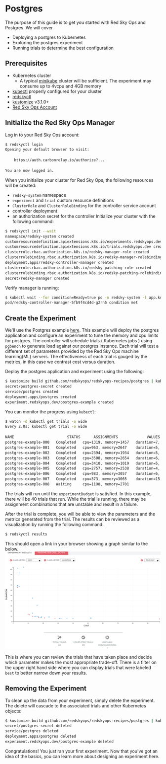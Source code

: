 # Postgres

The purpose of this guide is to get you started with Red Sky Ops and Postgres.
We will cover
- Deploying a postgres to Kubernetes
- Exploring the postgres experiment
- Running trials to determine the best configuration

## Prerequisites

- Kubernetes cluster
  - A typical [minikube][minikube] cluster will be sufficient. The experiment may consume up to 4vcpu and 4GB memory
- [kubectl][kubectl] properly configured for your cluster
- [redskyctl][redskyctl]
- [kustomize][kustomize] v3.1.0+
- [Red Sky Ops Account][rso account]

## Initialize the Red Sky Ops Manager

Log in to your Red Sky Ops account:
```sh
$ redskyctl login
Opening your default browser to visit:

	https://auth.carbonrelay.io/authorize?...

You are now logged in.
```

When you initialize your cluster for Red Sky Ops, the following resources will be created:
- `redsky-system` namespace
- `experiment` and `trial` custom resource definitions
- `ClusterRole` and `ClusterRoleBinding` for the controller service account
- controller deployment
- an authorization secret for the controller
Initialize your cluster with the following command:

```sh
$ redskyctl init --wait
namespace/redsky-system created
customresourcedefinition.apiextensions.k8s.io/experiments.redskyops.dev created
customresourcedefinition.apiextensions.k8s.io/trials.redskyops.dev created
clusterrole.rbac.authorization.k8s.io/redsky-manager-role created
clusterrolebinding.rbac.authorization.k8s.io/redsky-manager-rolebinding created
deployment.apps/redsky-controller-manager created
clusterrole.rbac.authorization.k8s.io/redsky-patching-role created
clusterrolebinding.rbac.authorization.k8s.io/redsky-patching-rolebinding created
secret/redsky-manager created
```

Verify manager is running:

```sh
$ kubectl wait --for condition=Ready=true po -n redsky-system -l app.kubernetes.io/name=redskyops
pod/redsky-controller-manager-5fb9f4cd4d-g2rn5 condition met
```

## Create the Experiment

We'll use the Postgres example [here][postgres-example].
This example will deploy the postgres application and configure an experiment to tune the memory and cpu limits for postgres.
The controller will schedule trials ( Kubernetes jobs ) using `pgbench` to generate load against our postgres instance.
Each trial will test a different set of parameters provided by the Red Sky Ops machine learning(ML) servers.
The effectiveness of each trial is gauged by the metrics, in this case we contrast cost versus duration.

Deploy the postgres application and experiment using the following:
```sh
$ kustomize build github.com/redskyops/redskyops-recipes/postgres | kubectl apply -f -
secret/postgres-secret created
service/postgres created
deployment.apps/postgres created
experiment.redskyops.dev/postgres-example created
```

You can monitor the progress using `kubectl`:

```sh
$ watch -d kubectl get trials -o wide
Every 2.0s: kubectl get trial -o wide

NAME                        STATUS      ASSIGNMENTS             VALUES
postgres-example-000   Completed   cpu=1319, memory=1457   duration=7, cost=33
postgres-example-001   Completed   cpu=963, memory=2647    duration=5, cost=29
postgres-example-002   Completed   cpu=2394, memory=1934   duration=5, cost=58
postgres-example-003   Completed   cpu=3508, memory=2654   duration=6, cost=85
postgres-example-004   Completed   cpu=3410, memory=1019   duration=5, cost=78
postgres-example-005   Completed   cpu=2757, memory=2538   duration=4, cost=68
postgres-example-006   Completed   cpu=983, memory=3057    duration=6, cost=30
postgres-example-007   Completed   cpu=373, memory=3065    duration=15, cost=17
postgres-example-008   Waiting     cpu=1198, memory=2701
```

The trials will run until the `experimentBudget` is satisfied. In this example, there will be 40 trials that run.
While the trial is running, there may be assignment combinations that are unstable and result in a failure.

After the trial is complete, you will be able to view the parameters and the metrics generated from the trial.
The results can be reviewed as a visualization by running the following command:

```sh
$ redskyctl results
```

This should open a link in your browser showing a graph similar to the below.
![redskyctl results](redskyresults.png)

This is where you can review the trials that have taken place and decide which parameter makes the most appropriate trade-off.
There is a filter on the upper right hand side where you can display trials that were labeled `best` to better narrow down your results.

## Removing the Experiment

To clean up the data from your experiment, simply delete the experiment. The delete will cascade to the associated trials and other Kubernetes objects:

```sh
$ kustomize build github.com/redskyops/redskyops-recipes/postgres | kubectl delete -f -
secret/postgres-secret deleted
service/postgres deleted
deployment.apps/postgres deleted
experiment.redskyops.dev/postgres-example deleted
```

Congratulations! You just ran your first experiment.
Now that you've got an idea of the basics, you can learn more about designing an experiment here.

[redskyctl]: https://github.com/redskyops/redskyops-controller/releases/latest
[kustomize]: https://github.com/kubernetes-sigs/kustomize/releases/
[minikube]: https://kubernetes.io/docs/setup/learning-environment/minikube/
[kubectl]: https://kubernetes.io/docs/tasks/tools/install-kubectl/

[postgres-example]: https://github.com/redskyops/redskyops-recipes/tree/master/postgres
[rso account]: https://app.carbonrelay.io
